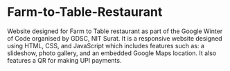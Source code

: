 # Farm-to-Table-Restaurant
Website designed for Farm to Table restaurant as part of the Google Winter of Code organised by GDSC, NIT Surat.
It is a responsive website designed using HTML, CSS, and JavaScript which includes features such as: a slideshow, photo gallery, and an embedded Google Maps location.
It also features a QR for making UPI payments.

